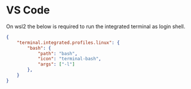 # VS Code

On wsl2 the below is required to run the integrated terminal as login shell.

```json
{
    "terminal.integrated.profiles.linux": {
        "bash": {
            "path": "bash",
            "icon": "terminal-bash",
            "args": ["-l"]
        },
    }
}
```
